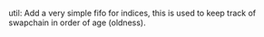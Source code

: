 util: Add a very simple fifo for indices, this is used to keep track of
swapchain in order of age (oldness).
